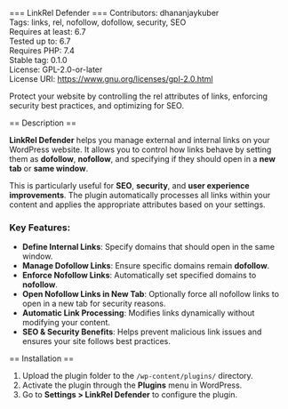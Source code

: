 === LinkRel Defender ===
Contributors: dhananjaykuber  
Tags: links, rel, nofollow, dofollow, security, SEO  
Requires at least: 6.7  
Tested up to: 6.7  
Requires PHP: 7.4  
Stable tag: 0.1.0  
License: GPL-2.0-or-later  
License URI: https://www.gnu.org/licenses/gpl-2.0.html

Protect your website by controlling the rel attributes of links, enforcing security best practices, and optimizing for SEO.

== Description ==

**LinkRel Defender** helps you manage external and internal links on your WordPress website. It allows you to control how links behave by setting them as **dofollow**, **nofollow**, and specifying if they should open in a **new tab** or **same window**.

This is particularly useful for **SEO**, **security**, and **user experience improvements**. The plugin automatically processes all links within your content and applies the appropriate attributes based on your settings.

### Key Features:

- **Define Internal Links**: Specify domains that should open in the same window.
- **Manage Dofollow Links**: Ensure specific domains remain **dofollow**.
- **Enforce Nofollow Links**: Automatically set specified domains to **nofollow**.
- **Open Nofollow Links in New Tab**: Optionally force all nofollow links to open in a new tab for security reasons.
- **Automatic Link Processing**: Modifies links dynamically without modifying your content.
- **SEO & Security Benefits**: Helps prevent malicious link issues and ensures your site follows best practices.

== Installation ==

1. Upload the plugin folder to the `/wp-content/plugins/` directory.
2. Activate the plugin through the **Plugins** menu in WordPress.
3. Go to **Settings > LinkRel Defender** to configure the plugin.
